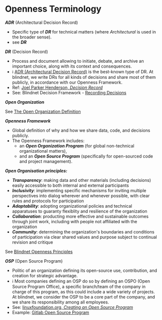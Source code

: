 # Openness Terminology

**_ADR_** (Architectural Decision Record)

- Specific type of **_DR_** for technical matters (where _Architectural_ is used in the broader sense).
- see **_DR_**

**_DR_** (Decision Record)

- Process and document allowing to initiate, debate, and archive an important choice, along with its context and consequences.
- :information_source: [ADR (Architectural Decision Record)](https://adr.github.io/) is the best-known type of DR. At blindnet, we write DRs for all kinds of decisions and share most of them publicly, in accordance with our Openness Framework.
- Ref: [Joel Parker Henderson, _Decision Record_](https://github.com/joelparkerhenderson/decision-record)
- See: Blindnet Decision Framework - [Recording Decisions](../../Decisions#recording-decisions)

**_Open Organization_**

See [The Open Organization Definition](../../definition.md)

**_Openness Framework_**

- Global definition of why and how we share data, code, and decisions publicly.
- The Openness Framework includes:
  - an **_Open Organization Program_** (for global non-technical organizational matters),
  - and an **_Open Source Program_** (specifically for open-sourced code and project management).

**_Open Organisation principles:_**

- **_Transparency_**: making data and other materials (including decisions) easily accessible to both internal and external participants
- **_Inclusivity_**: implementing specific mechanisms for inviting multiple perspectives into dialog wherever and whenever possible, with clear rules and protocols for participation
- **_Adaptability_**: adopting organizational policies and technical apparatuses to guaranty flexiblity and resilience of the organization
- **_Collaboration_**: producting more effective and sustainable outcomes through joint work, including with people not affiliated with the organization
- **_Community_**: determining the organization's boundaries and conditions of participation via clear shared values and purpose subject to continual revision and critique

See [Blindnet Openness Principles](../../principles.md)

**_OSP_** (Open Source Program)

- Politic of an organization defining its open-source use, contribution, and creation for strategic advantage.
- :information_source: Most companies defining an OSP do so by defining an OSPO (Open Source Program Office), a specific branch/team of the company in charge of this program, as this could include a wide variety of projects. At blindnet, we consider the OSP to be a core part of the company, and we share its responsibility among all employees.
- See: [linuxfoundation.org, _Creating an Open Source Program_](https://www.linuxfoundation.org/tools/creating-an-open-source-program/)
- Example: [Gitlab Open Source Program](https://about.gitlab.com/handbook/marketing/community-relations/opensource-program/)
